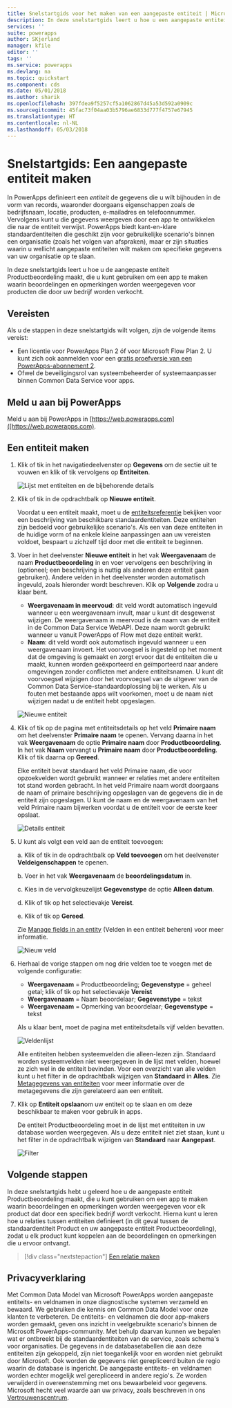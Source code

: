 ```yaml
---
title: Snelstartgids voor het maken van een aangepaste entiteit | Microsoft Docs
description: In deze snelstartgids leert u hoe u een aangepaste entiteit in PowerApps kunt maken.
services: ''
suite: powerapps
author: SKjerland
manager: kfile
editor: ''
tags: ''
ms.service: powerapps
ms.devlang: na
ms.topic: quickstart
ms.component: cds
ms.date: 05/01/2018
ms.author: sharik
ms.openlocfilehash: 397fdea9f5257cf5a1062867d45a53d592a0909c
ms.sourcegitcommit: 45fac73f04aa03b5796ae6833d777f4757e67945
ms.translationtype: HT
ms.contentlocale: nl-NL
ms.lasthandoff: 05/03/2018
---
```

# <a name="quickstart-create-a-custom-entity"></a>Snelstartgids: Een aangepaste entiteit maken
In PowerApps definieert een *entiteit* de gegevens die u wilt bijhouden in de vorm van records, waaronder doorgaans eigenschappen zoals de bedrijfsnaam, locatie, producten, e-mailadres en telefoonnummer. Vervolgens kunt u die gegevens weergeven door een app te ontwikkelen die naar de entiteit verwijst. PowerApps biedt kant-en-klare standaardentiteiten die geschikt zijn voor gebruikelijke scenario's binnen een organisatie (zoals het volgen van afspraken), maar er zijn situaties waarin u wellicht aangepaste entiteiten wilt maken om specifieke gegevens van uw organisatie op te slaan.

In deze snelstartgids leert u hoe u de aangepaste entiteit Productbeoordeling maakt, die u kunt gebruiken om een app te maken waarin beoordelingen en opmerkingen worden weergegeven voor producten die door uw bedrijf worden verkocht.

## <a name="prerequisites"></a>Vereisten
Als u de stappen in deze snelstartgids wilt volgen, zijn de volgende items vereist:
* Een licentie voor PowerApps Plan 2 óf voor Microsoft Flow Plan 2. U kunt zich ook aanmelden voor een [gratis proefversie van een PowerApps-abonnement 2](https://web.powerapps.com/signup?redirect=marketing&email=).
* Ofwel de beveiligingsrol van systeembeheerder of systeemaanpasser binnen Common Data Service voor apps.

## <a name="sign-in-to-powerapps"></a>Meld u aan bij PowerApps
Meld u aan bij PowerApps in [https://web.powerapps.com]([https://web.powerapps.com).

## <a name="create-an-entity"></a>Een entiteit maken
1. Klik of tik in het navigatiedeelvenster op **Gegevens** om de sectie uit te vouwen en klik of tik vervolgens op **Entiteiten**.

    ![Lijst met entiteiten en de bijbehorende details](./media/data-platform-cds-create-entity/entitylist.png "Entiteitenlijst")

2. Klik of tik in de opdrachtbalk op **Nieuwe entiteit**.

    Voordat u een entiteit maakt, moet u de [entiteitsreferentie](../../developer/common-data-service/reference/about-entity-reference.md) bekijken voor een beschrijving van beschikbare standaardentiteiten. Deze entiteiten zijn bedoeld voor gebruikelijke scenario's. Als een van deze entiteiten in de huidige vorm of na enkele kleine aanpassingen aan uw vereisten voldoet, bespaart u zichzelf tijd door met die entiteit te beginnen. 

3. Voer in het deelvenster **Nieuwe entiteit** in het vak **Weergavenaam** de naam **Productbeoordeling** in en voer vervolgens een beschrijving in (optioneel; een beschrijving is nuttig als anderen deze entiteit gaan gebruiken). Andere velden in het deelvenster worden automatisch ingevuld, zoals hieronder wordt beschreven. Klik op **Volgende** zodra u klaar bent.

    * **Weergavenaam in meervoud**: dit veld wordt automatisch ingevuld wanneer u een weergavenaam invult, maar u kunt dit desgewenst wijzigen. De weergavenaam in meervoud is de naam van de entiteit in de Common Data Service WebAPI. Deze naam wordt gebruikt wanneer u vanuit PowerApps of Flow met deze entiteit werkt.
    * **Naam**: dit veld wordt ook automatisch ingevuld wanneer u een weergavenaam invoert. Het voorvoegsel is ingesteld op het moment dat de omgeving is gemaakt en zorgt ervoor dat de entiteiten die u maakt, kunnen worden geëxporteerd en geïmporteerd naar andere omgevingen zonder conflicten met andere entiteitsnamen. U kunt dit voorvoegsel wijzigen door het voorvoegsel van de uitgever van de Common Data Service-standaardoplossing bij te werken. Als u fouten met bestaande apps wilt voorkomen, moet u de naam niet wijzigen nadat u de entiteit hebt opgeslagen.
     
    ![Nieuwe entiteit](./media/data-platform-cds-create-entity/newentitypanel.png "deelvenster Nieuwe entiteit")

4. Klik of tik op de pagina met entiteitsdetails op het veld **Primaire naam** om het deelvenster **Primaire naam** te openen. Vervang daarna in het vak **Weergavenaam** de optie **Primaire naam** door **Productbeoordeling**. In het vak **Naam** vervangt u **Primaire naam** door **Productbeoordeling**. Klik of tik daarna op **Gereed**.
 
    Elke entiteit bevat standaard het veld Primaire naam, die voor opzoekvelden wordt gebruikt wanneer er relaties met andere entiteiten tot stand worden gebracht. In het veld Primaire naam wordt doorgaans de naam of primaire beschrijving opgeslagen van de gegevens die in de entiteit zijn opgeslagen. U kunt de naam en de weergavenaam van het veld Primaire naam bijwerken voordat u de entiteit voor de eerste keer opslaat.

    ![Details entiteit](./media/data-platform-cds-create-entity/newentitydetails.png "Details nieuwe entiteit")

5. U kunt als volgt een veld aan de entiteit toevoegen:
 
    a. Klik of tik in de opdrachtbalk op **Veld toevoegen** om het deelvenster **Veldeigenschappen** te openen.

    b. Voer in het vak **Weergavenaam** de **beoordelingsdatum** in.

    c. Kies in de vervolgkeuzelijst **Gegevenstype** de optie **Alleen datum**.

    d. Klik of tik op het selectievakje **Vereist**.
    
    e. Klik of tik op **Gereed**.
     
    Zie [Manage fields in an entity](data-platform-manage-fields.md) (Velden in een entiteit beheren) voor meer informatie.

    ![Nieuw veld](./media/data-platform-cds-create-entity/newfieldpanel-2.png "Deelvenster Nieuw veld")

6. Herhaal de vorige stappen om nog drie velden toe te voegen met de volgende configuratie:
    * **Weergavenaam** = Productbeoordeling; **Gegevenstype** = geheel getal; klik of tik op het selectievakje **Vereist**
    * **Weergavenaam** = Naam beoordelaar; **Gegevenstype** = tekst
    * **Weergavenaam** = Opmerking van beoordelaar; **Gegevenstype** = tekst

    Als u klaar bent, moet de pagina met entiteitsdetails vijf velden bevatten.

    ![Veldenlijst](./media/data-platform-cds-create-entity/addedfields.png "Lijst met velden")

    Alle entiteiten hebben systeemvelden die alleen-lezen zijn. Standaard worden systeemvelden niet weergegeven in de lijst met velden, hoewel ze zich wel in de entiteit bevinden. Voor een overzicht van alle velden kunt u het filter in de opdrachtbalk wijzigen van **Standaard** in **Alles**. Zie [Metagegevens van entiteiten](../../developer/common-data-service/entity-metadata.md) voor meer informatie over de metagegevens die zijn gerelateerd aan een entiteit.

7. Klik op **Entiteit opslaan**om uw entiteit op te slaan en om deze beschikbaar te maken voor gebruik in apps.

    De entiteit Productbeoordeling moet in de lijst met entiteiten in uw database worden weergegeven. Als u deze entiteit niet ziet staan, kunt u het filter in de opdrachtbalk wijzigen van **Standaard** naar **Aangepast**.

    ![Filter](./media/data-platform-cds-create-entity/filter.png "Selectie filteren")

## <a name="next-steps"></a>Volgende stappen
In deze snelstartgids hebt u geleerd hoe u de aangepaste entiteit Productbeoordeling maakt, die u kunt gebruiken om een app te maken waarin beoordelingen en opmerkingen worden weergegeven voor elk product dat door een specifiek bedrijf wordt verkocht. Hierna kunt u leren hoe u relaties tussen entiteiten definieert (in dit geval tussen de standaardentiteit Product en uw aangepaste entiteit Productbeoordeling), zodat u elk product kunt koppelen aan de beoordelingen en opmerkingen die u ervoor ontvangt.

> [!div class="nextstepaction"]
> [Een relatie maken](data-platform-entity-lookup.md)

## <a name="privacy-notice"></a>Privacyverklaring
Met Common Data Model van Microsoft PowerApps worden aangepaste entiteits- en veldnamen in onze diagnostische systemen verzameld en bewaard. We gebruiken die kennis om Common Data Model voor onze klanten te verbeteren. De entiteits- en veldnamen die door app-makers worden gemaakt, geven ons inzicht in veelgebruikte scenario's binnen de Microsoft PowerApps-community. Met behulp daarvan kunnen we bepalen wat er ontbreekt bij de standaardentiteiten van de service, zoals schema's voor organisaties. De gegevens in de databasetabellen die aan deze entiteiten zijn gekoppeld, zijn niet toegankelijk voor en worden niet gebruikt door Microsoft. Ook worden de gegevens niet gerepliceerd buiten de regio waarin de database is ingericht. De aangepaste entiteits- en veldnamen worden echter mogelijk wel gerepliceerd in andere regio's. Ze worden verwijderd in overeenstemming met ons bewaarbeleid voor gegevens. Microsoft hecht veel waarde aan uw privacy, zoals beschreven in ons [Vertrouwenscentrum](https://www.microsoft.com/trustcenter/Privacy/default.aspx).
